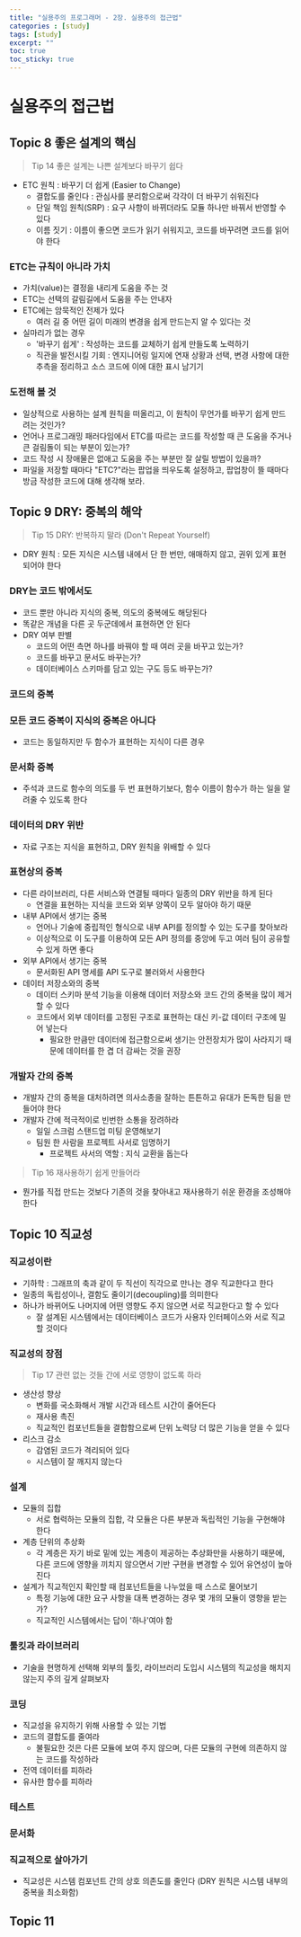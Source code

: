 ```yaml
---
title: "실용주의 프로그래머 - 2장. 실용주의 접근법"
categories : [study]
tags: [study]
excerpt: ""
toc: true
toc_sticky: true
---
```


# 실용주의 접근법

## Topic 8 좋은 설계의 핵심
> Tip 14 좋은 설계는 나쁜 설계보다 바꾸기 쉽다
- ETC 원칙 : 바꾸기 더 쉽게 (Easier to Change)
  - 결합도를 줄인다 : 관심사를 분리함으로써 각각이 더 바꾸기 쉬워진다
  - 단일 책임 원칙(SRP) : 요구 사항이 바뀌더라도 모듈 하나만 바꿔서 반영할 수 있다
  - 이름 짓기 : 이름이 좋으면 코드가 읽기 쉬워지고, 코드를 바꾸려면 코드를 읽어야 한다

### ETC는 규칙이 아니라 가치
- 가치(value)는 결정을 내리게 도움을 주는 것
- ETC는 선택의 갈림길에서 도움을 주는 안내자
- ETC에는 암묵적인 전제가 있다 
  - 여러 길 중 어떤 길이 미래의 변경을 쉽게 만드는지 알 수 있다는 것
- 실마리가 없는 경우
  - '바꾸기 쉽게' : 작성하는 코드를 교체하기 쉽게 만들도록 노력하기
  - 직관을 발전시킬 기회 : 엔지니어링 일지에 연재 상황과 선택, 변경 사항에 대한 추측을 정리하고 소스 코드에 이에 대한 표시 남기기

### 도전해 볼 것
- 일상적으로 사용하는 설계 원칙을 떠올리고, 이 원칙이 무언가를 바꾸기 쉽게 만드려는 것인가?
- 언어나 프로그래밍 패러다임에서 ETC를 따르는 코드를 작성할 때 큰 도움을 주거나 큰 걸림돌이 되는 부분이 있는가?
- 코드 작성 시 장애물은 없애고 도움을 주는 부분만 잘 살릴 방법이 있을까?
- 파일을 저장할 때마다 "ETC?"라는 팝업을 띄우도록 설정하고, 팝업창이 뜰 때마다 방금 작성한 코드에 대해 생각해 보라.


## Topic 9 DRY: 중복의 해악
> Tip 15 DRY: 반복하지 말라 (Don't Repeat Yourself)
- DRY 원칙 : 모든 지식은 시스템 내에서 단 한 번만, 애매하지 않고, 권위 있게 표현되어야 한다

### DRY는 코드 밖에서도
- 코드 뿐만 아니라 지식의 중복, 의도의 중복에도 해당된다
- 똑같은 개념을 다른 곳 두군데에서 표현하면 안 된다
- DRY 여부 판별
  - 코드의 어떤 측면 하나를 바꿔야 할 때 여러 곳을 바꾸고 있는가?
  - 코드를 바꾸고 문서도 바꾸는가?
  - 데이터베이스 스키마를 담고 있는 구도 등도 바꾸는가?

### 코드의 중복

### 모든 코드 중복이 지식의 중복은 아니다
- 코드는 동일하지만 두 함수가 표현하는 지식이 다른 경우

### 문서화 중복
- 주석과 코드로 함수의 의도를 두 번 표현하기보다, 함수 이름이 함수가 하는 일을 알려줄 수 있도록 한다

### 데이터의 DRY 위반
- 자료 구조는 지식을 표현하고, DRY 원칙을 위배할 수 있다

### 표현상의 중복
- 다른 라이브러리, 다른 서비스와 연결될 때마다 일종의 DRY 위반을 하게 된다
  - 연결을 표현하는 지식을 코드와 외부 양쪽이 모두 알아야 하기 때문
- 내부 API에서 생기는 중복
  - 언어나 기술에 중립적인 형식으로 내부 API를 정의할 수 있는 도구를 찾아보라
  - 이상적으로 이 도구를 이용하여 모든 API 정의를 중앙에 두고 여러 팀이 공유할 수 있게 하면 좋다
- 외부 API에서 생기는 중복
  - 문서화된 API 명세를 API 도구로 불러와서 사용한다
- 데이터 저장소와의 중복
  - 데이터 스키마 분석 기능을 이용해 데이터 저장소와 코드 간의 중복을 많이 제거할 수 있다
  - 코드에서 외부 데이터를 고정된 구조로 표현하는 대신 키-값 데이터 구조에 밀어 넣는다
    - 필요한 만큼만 데이터에 접근함으로써 생기는 안전장치가 많이 사라지기 때문에 데이터를 한 겹 더 감싸는 것을 권장

### 개발자 간의 중복
- 개발자 간의 중복을 대처하려면 의사소종을 잘하는 튼튼하고 유대가 돈독한 팀을 만들어야 한다
- 개발자 간에 적극적이로 빈번한 소통을 장려하라
  - 일일 스크럼 스탠드업 미팅 운영해보기
  - 팀원 한 사람을 프로젝트 사서로 임명하기
    - 프로젝트 사서의 역할 : 지식 교환을 돕는다
  
> Tip 16 재사용하기 쉽게 만들어라
- 뭔가를 직접 만드는 것보다 기존의 것을 찾아내고 재사용하기 쉬운 환경을 조성해야 한다


## Topic 10 직교성

### 직교성이란
- 기하학 : 그래프의 축과 같이 두 직선이 직각으로 만나는 경우 직교한다고 한다
- 일종의 독립성이나, 결함도 줄이기(decoupling)를 의미한다
- 하나가 바뀌어도 나머지에 어떤 영향도 주지 않으면 서로 직교한다고 할 수 있다
  - 잘 설계된 시스템에서는 데이터베이스 코드가 사용자 인터페이스와 서로 직교할 것이다

### 직교성의 장점
> Tip 17 관련 없는 것들 간에 서로 영향이 없도록 하라
- 생산성 향상
  - 변화를 국소화해서 개발 시간과 테스트 시간이 줄어든다
  - 재사용 촉진
  - 직교적인 컴포넌트들을 결합함으로써 단위 노력당 더 많은 기능을 얻을 수 있다
- 리스크 감소
  - 감염된 코드가 격리되어 있다
  - 시스템이 잘 깨지지 않는다

### 설계
- 모듈의 집합
  - 서로 협력하는 모듈의 집합, 각 모듈은 다른 부분과 독립적인 기능을 구현해야 한다
- 계층 단위의 추상화
  - 각 계층은 자기 바로 밑에 있는 계층이 제공하는 추상화만을 사용하기 때문에, 다른 코드에 영향을 끼치지 않으면서 기반 구현을 변경할 수 있어 유연성이 높아진다
- 설계가 직교적인지 확인할 때 컴포넌트들을 나누었을 때 스스로 물어보기
  - 특정 기능에 대한 요구 사항을 대폭 변경하는 경우 몇 개의 모듈이 영향을 받는가?
  - 직교적인 시스템에서는 답이 '하나'여야 함

### 툴킷과 라이브러리
- 기술을 현명하게 선택해 외부의 툴킷, 라이브러리 도입시 시스템의 직교성을 해치지 않는지 주의 깊게 살펴보자

### 코딩
- 직교성을 유지하기 위해 사용할 수 있는 기법
- 코드의 결합도를 줄여라
  - 불필요한 것은 다른 모듈에 보여 주지 않으며, 다른 모듈의 구현에 의존하지 않는 코드를 작성하라
- 전역 데이터를 피하라
- 유사한 함수를 피하라

### 테스트

### 문서화

### 직교적으로 살아가기
- 직교성은 시스템 컴포넌트 간의 상호 의존도를 줄인다 (DRY 원칙은 시스템 내부의 중복을 최소화함)


## Topic 11